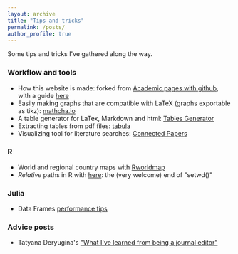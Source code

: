 ```yaml
---
layout: archive
title: "Tips and tricks"
permalink: /posts/
author_profile: true
---
```


Some tips and tricks I've gathered along the way. 

### Workflow and tools

* How this website is made: forked from [Academic pages with github](https://academicpages.github.io/), with a guide [here](https://jayrobwilliams.com/posts/2020/06/academic-website/)
* Easily making graphs that are compatible with LaTeX (graphs exportable as tikz): [mathcha.io](https://www.mathcha.io/)
* A table generator for LaTex, Markdown and html: [Tables Generator](https://www.tablesgenerator.com/)
* Extracting tables from pdf files: [tabula](https://tabula.technology/)
* Visualizing tool for literature searches: [Connected Papers](https://www.connectedpapers.com/)

<!--- Bibliography with Zotero and saving articles from the browser
* Writing What You See Is What You Get (i.e. easier) LateX with LyX -->

### R 

* World and regional country maps with [Rworldmap](https://cran.r-project.org/web/packages/rworldmap/vignettes/rworldmap.pdf)
* _Relative_ paths in R with [here](https://here.r-lib.org/): the (very welcome) end of "setwd()"

### Julia

* Data Frames [performance tips](https://juliadatascience.io/df_performance) 

### Advice posts

* Tatyana Deryugina's ["What I've learned from being a journal editor"](https://deryugina.com/what-ive-learned-from-being-a-journal-editor/)

